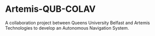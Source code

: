 # Artemis-QUB-COLAV

A collaboration project between Queens University Belfast and Artemis Technologies to develop an Autonomous Navigation System.
